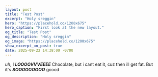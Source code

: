 ```yaml
---
layout: post
title: "Test Post"
excerpt: "Holy sreggin"
hero: "https://placehold.co/1200x675"
hero_caption: "First look at the new layout."
og_title: "Test Post"
og_description: "Holy sreggin"
og_image: "https://placehold.co/1200x675"
show_excerpt_on_post: true
date: 2025-09-22 14:38:00 -0700
---
```


*uh*, I ***LOOOOVVVEEEE*** Chocolate, but i cant eat it, cuz then ill get fat. But it's ***SOOOOOOOOO*** goood
